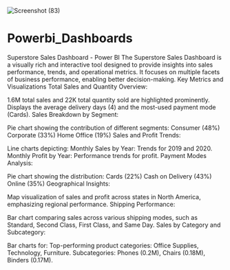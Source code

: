 ![Screenshot (83)](https://github.com/user-attachments/assets/2e853b19-571d-41d7-af28-1fc5d051e60f)
# Powerbi_Dashboards
Superstore Sales Dashboard - Power BI The Superstore Sales Dashboard is a visually rich and interactive tool designed to provide insights into sales performance, trends, and operational metrics. It focuses on multiple facets of business performance, enabling better decision-making.
Key Metrics and Visualizations
Total Sales and Quantity Overview:

1.6M total sales and 22K total quantity sold are highlighted prominently.
Displays the average delivery days (4) and the most-used payment mode (Cards).
Sales Breakdown by Segment:

Pie chart showing the contribution of different segments:
Consumer (48%)
Corporate (33%)
Home Office (19%)
Sales and Profit Trends:

Line charts depicting:
Monthly Sales by Year: Trends for 2019 and 2020.
Monthly Profit by Year: Performance trends for profit.
Payment Modes Analysis:

Pie chart showing the distribution:
Cards (22%)
Cash on Delivery (43%)
Online (35%)
Geographical Insights:

Map visualization of sales and profit across states in North America, emphasizing regional performance.
Shipping Performance:

Bar chart comparing sales across various shipping modes, such as Standard, Second Class, First Class, and Same Day.
Sales by Category and Subcategory:

Bar charts for:
Top-performing product categories: Office Supplies, Technology, Furniture.
Subcategories: Phones (0.2M), Chairs (0.18M), Binders (0.17M).
